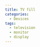 ```yaml
---
title: TV fill
categories:
  - Devices
tags:
  - television
  - monitor
  - display
---
```

